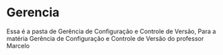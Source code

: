 # Gerencia
Essa é a pasta de Gerência de Configuração e Controle de Versão, Para a matéria Gerência de Configuração e Controle de Versão do professor Marcelo
